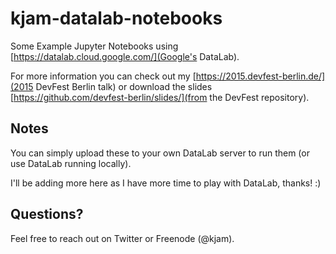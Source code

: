# kjam-datalab-notebooks
Some Example Jupyter Notebooks using [https://datalab.cloud.google.com/](Google's DataLab).

For more information you can check out my [https://2015.devfest-berlin.de/](2015 DevFest Berlin talk) or download the slides [https://github.com/devfest-berlin/slides/](from the DevFest repository).

## Notes

You can simply upload these to your own DataLab server to run them (or use DataLab running locally).

I'll be adding more here as I have more time to play with DataLab, thanks! :)

## Questions?

Feel free to reach out on Twitter or Freenode (@kjam).


